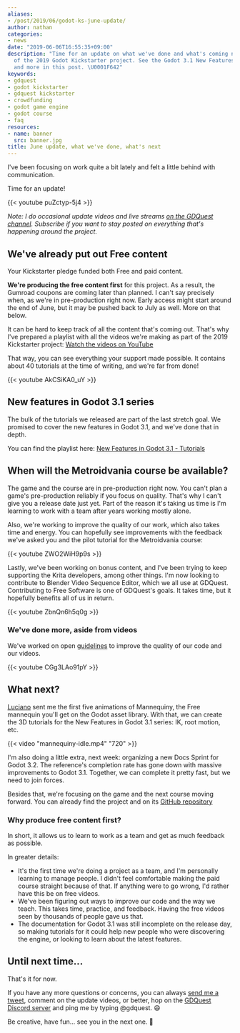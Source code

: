```yaml
---
aliases:
- /post/2019/06/godot-ks-june-update/
author: nathan
categories:
- news
date: "2019-06-06T16:55:35+09:00"
description: "Time for an update on what we've done and what's coming next as part
  of the 2019 Godot Kickstarter project. See the Godot 3.1 New Features Series, Mannequiny,
  and more in this post. \U0001F642"
keywords:
- gdquest
- godot kickstarter
- gdquest kickstarter
- crowdfunding
- godot game engine
- godot course
- faq
resources:
- name: banner
  src: banner.jpg
title: June update, what we've done, what's next
---
```



I've been focusing on work quite a bit lately and felt a little behind with communication. 

Time for an update!

{{< youtube puZctyp-5j4 >}}

*Note: I do occasional update videos and live streams [on the GDQuest channel](//www.youtube.com/c/gdquest/). Subscribe if you want to stay posted on everything that's happening around the project.*

## We've already put out Free content ##

Your Kickstarter pledge funded both Free and paid content.

**We're producing the free content first** for this project. As a result, the Gumroad coupons are coming later than planned. I can't say precisely when, as we're in pre-production right now. Early access might start around the end of June, but it may be pushed back to July as well. More on that below.

It can be hard to keep track of all the content that's coming out. That's why I've prepared a playlist with all the videos we're making as part of the 2019 Kickstarter project: [Watch the videos on YouTube](//www.youtube.com/playlist?list=PLhqJJNjsQ7KEgXeZIgZsCkabi3LWzCfAM&disable_polymer=true)

That way, you can see everything your support made possible. It contains about 40 tutorials at the time of writing, and we're far from done!

{{< youtube AkCSiKA0_uY >}}

## New features in Godot 3.1 series ##

The bulk of the tutorials we released are part of the last stretch goal. We promised to cover the new features in Godot 3.1, and we've done that in depth.

You can find the playlist here: [New Features in Godot 3.1 - Tutorials](//www.youtube.com/watch?v=TjuK1ijv5KA&list=PLhqJJNjsQ7KEN1pQVRD4an4Ykd1i9t3t9)

## When will the Metroidvania course be available? ##

The game and the course are in pre-production right now. You can't plan a game's pre-production reliably if you focus on quality. That's why I can't give you a release date just yet. Part of the reason it's taking us time is I'm learning to work with a team after years working mostly alone.

Also, we're working to improve the quality of our work, which also takes time and energy. You can hopefully see improvements with the feedback we've asked you and the pilot tutorial for the Metroidvania course:

{{< youtube ZWO2WiH9p9s >}}

Lastly, we've been working on bonus content, and I've been trying to keep supporting the Krita developers, among other things. I'm now looking to contribute to Blender Video Sequence Editor, which we all use at GDQuest. Contributing to Free Software is one of GDQuest's goals. It takes time, but it hopefully benefits all of us in return.

{{< youtube ZbnQn6h5q0g >}}

### We've done more, aside from videos ###

We've worked on open [guidelines](//github.com/GDQuest/gdquest-projects/blob/master/guidelines/gdscript-guidelines.md) to improve the quality of our code and our videos.

{{< youtube CGg3LAo91pY >}}

## What next?

[Luciano](//twitter.com/lucianomunoz_) sent me the first five animations of Mannequiny, the Free mannequin you'll get on the Godot asset library. With that, we can create the 3D tutorials for the New Features in Godot 3.1 series: IK, root motion, etc.

{{< video "mannequiny-idle.mp4" "720" >}}

I'm also doing a little extra, next week: organizing a new Docs Sprint for Godot 3.2. The reference's completion rate has gone down with massive improvements to Godot 3.1. Together, we can complete it pretty fast, but we need to join forces.

Besides that, we're focusing on the game and the next course moving forward. You can already find the project and on its [GitHub repository](//github.com/GDQuest/godot-metroidvania-2d) 

### Why produce free content first? ###

In short, it allows us to learn to work as a team and get as much feedback as possible.

In greater details:

-   It's the first time we're doing a project as a team, and I'm personally learning to manage people. I didn't feel comfortable making the paid course straight because of that. If anything were to go wrong, I'd rather have this be on free videos.
-   We've been figuring out ways to improve our code and the way we teach. This takes time, practice, and feedback. Having the free videos seen by thousands of people gave us that.
-   The documentation for Godot 3.1 was still incomplete on the release day, so making tutorials for it could help new people who were discovering the engine, or looking to learn about the latest features.

## Until next time...

That's it for now. 

If you have any more questions or concerns, you can always [send me a tweet](//twitter.com/NathanGDQuest), comment on the update videos, or better, hop on the [GDQuest Discord server](//discord.gg/CHYVgar) and ping me by typing @gdquest. 😄

Be creative, have fun... see you in the next one. 🙂
